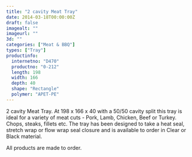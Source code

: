 ```yaml
---
title: "2 cavity Meat Tray"
date: 2014-03-18T00:00:00Z
draft: false
imagealt: ""
imageurl: ""
3d: ""
categories: ["Meat & BBQ"]
types: ["Tray"]
productinfo:
  internetno: "D470"
  productno: "0-212"
  length: 198
  width: 166
  depth: 40
  shape: "Rectangle"
  polymer: "APET-PE"
---
```

2 cavity Meat Tray. At 198 x 166 x 40 with a 50/50 cavity split this tray is ideal for a variety of meat cuts - Pork, Lamb, Chicken, Beef or Turkey. Chops, steaks, fillets etc. The tray has been designed to take a heat seal, stretch wrap or flow wrap seal closure and is available to order in Clear or Black material.

All products are made to order.